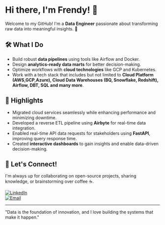 # Hi there, I'm Frendy! 👋  

Welcome to my GitHub! I'm a **Data Engineer** passionate about transforming raw data into meaningful insights. 🚀  

## 🛠️ What I Do  
- Build robust **data pipelines** using tools like Airflow and Docker.
- Design **analytics-ready data marts** for better decision-making.
- Optimize workflows with **cloud technologies** like GCP and Kubernetes.
- Work with a tech stack that includes but not limited to **Cloud Platform (AWS,GCP,Azure), Cloud Data Warehouses (BQ, Snowflake, Redshift), Airflow, DBT, SQL and many more**.

## 🌟 Highlights  
- Migrated cloud services seamlessly while enhancing performance and minimizing downtime.
- Developed a reverse ETL pipeline using **Airbyte** for real-time data integration.
- Enabled real-time API data requests for stakeholders using **FastAPI**, improving query response time.
- Created **interactive dashboards** to gain insights and enable data-driven decision-making.

## 💬 Let's Connect!  
I'm always up for collaborating on open-source projects, sharing knowledge, or brainstorming over coffee ☕.  

[![LinkedIn](https://img.shields.io/badge/LinkedIn-Frendy%20A.%20Nancy-blue?style=flat&logo=linkedin)](https://linkedin.com/in/frendyan)  
[![Email](https://img.shields.io/badge/Email-frendyanofficial@gmail.com-red?style=flat&logo=gmail)](mailto:frendyanofficial@gmail.com)

---

"Data is the foundation of innovation, and I love building the systems that make it happen."  
